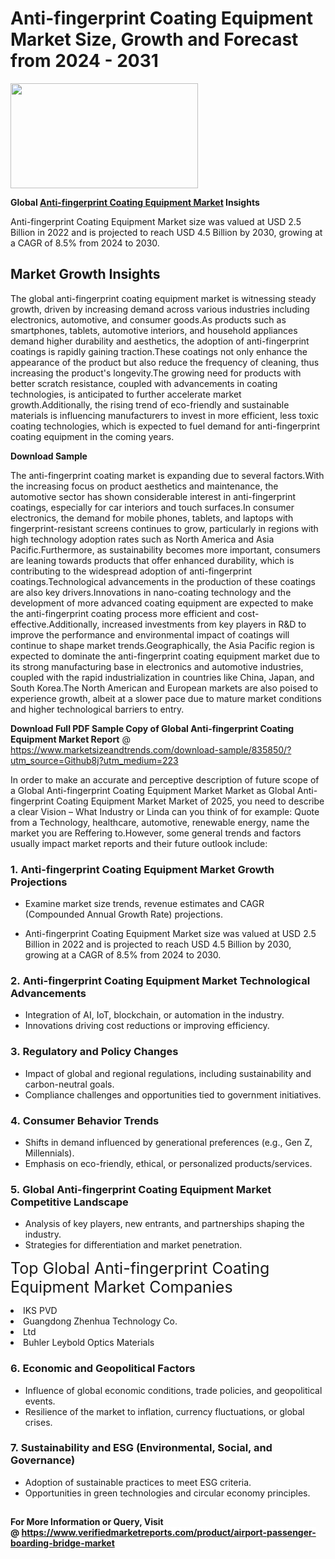 <H1>Anti-fingerprint Coating Equipment Market Size, Growth and Forecast from 2024 - 2031</H1><img class="aligncenter size-medium wp-image-584254" src="https://thirdeyenews.in/wp-content/uploads/2024/09/Global-Market-Research-300x168.jpeg" alt="" width="300" height="168" /><p><strong>Global&nbsp;<a href="https://www.marketsizeandtrends.com/download-sample/835850/?utm_source=Github8j?utm_medium=223">Anti-fingerprint Coating Equipment Market</a> Insights</strong></p><p>Anti-fingerprint Coating Equipment Market size was valued at USD 2.5 Billion in 2022 and is projected to reach USD 4.5 Billion by 2030, growing at a CAGR of 8.5% from 2024 to 2030.</p><p><h2>Market Growth Insights</h2> <p>The global anti-fingerprint coating equipment market is witnessing steady growth, driven by increasing demand across various industries including electronics, automotive, and consumer goods.As products such as smartphones, tablets, automotive interiors, and household appliances demand higher durability and aesthetics, the adoption of anti-fingerprint coatings is rapidly gaining traction.These coatings not only enhance the appearance of the product but also reduce the frequency of cleaning, thus increasing the product's longevity.The growing need for products with better scratch resistance, coupled with advancements in coating technologies, is anticipated to further accelerate market growth.Additionally, the rising trend of eco-friendly and sustainable materials is influencing manufacturers to invest in more efficient, less toxic coating technologies, which is expected to fuel demand for anti-fingerprint coating equipment in the coming years.</p> <p><strong>Download Sample</strong></p> <p>The anti-fingerprint coating market is expanding due to several factors.With the increasing focus on product aesthetics and maintenance, the automotive sector has shown considerable interest in anti-fingerprint coatings, especially for car interiors and touch surfaces.In consumer electronics, the demand for mobile phones, tablets, and laptops with fingerprint-resistant screens continues to grow, particularly in regions with high technology adoption rates such as North America and Asia Pacific.Furthermore, as sustainability becomes more important, consumers are leaning towards products that offer enhanced durability, which is contributing to the widespread adoption of anti-fingerprint coatings.Technological advancements in the production of these coatings are also key drivers.Innovations in nano-coating technology and the development of more advanced coating equipment are expected to make the anti-fingerprint coating process more efficient and cost-effective.Additionally, increased investments from key players in R&D to improve the performance and environmental impact of coatings will continue to shape market trends.Geographically, the Asia Pacific region is expected to dominate the anti-fingerprint coating equipment market due to its strong manufacturing base in electronics and automotive industries, coupled with the rapid industrialization in countries like China, Japan, and South Korea.The North American and European markets are also poised to experience growth, albeit at a slower pace due to mature market conditions and higher technological barriers to entry.</p> <p><span class=""><strong>Download Full PDF Sample Copy of Global Anti-fingerprint Coating Equipment Market Report</strong> @ <a href="https://www.marketsizeandtrends.com/download-sample/835850/?utm_source=Github8j?utm_medium=223" target="_blank">https://www.marketsizeandtrends.com/download-sample/835850/?utm_source=Github8j?utm_medium=223</a></span></p><p>In order to make an accurate and perceptive description of future scope of a Global&nbsp;Anti-fingerprint Coating Equipment Market Market as Global&nbsp;Anti-fingerprint Coating Equipment Market Market of 2025, you need to describe a clear Vision &ndash; What Industry or Linda can you think of for example: Quote from a Technology, healthcare, automotive, renewable energy, name the market you are Reffering to.However, some general trends and factors usually impact market reports and their future outlook include:</p><h3>1.&nbsp;<strong>Anti-fingerprint Coating Equipment Market Growth Projections</strong></h3><ul><li>Examine market size trends, revenue estimates and CAGR (Compounded Annual Growth Rate) projections.</li><li><p>Anti-fingerprint Coating Equipment Market size was valued at USD 2.5 Billion in 2022 and is projected to reach USD 4.5 Billion by 2030, growing at a CAGR of 8.5% from 2024 to 2030.</p></li></ul><h3>2.&nbsp;<strong>Anti-fingerprint Coating Equipment Market Technological Advancements</strong></h3><ul><li>Integration of AI, IoT, blockchain, or automation in the industry.</li><li>Innovations driving cost reductions or improving efficiency.</li></ul><h3>3.&nbsp;<strong>Regulatory and Policy Changes</strong></h3><ul><li>Impact of global and regional regulations, including sustainability and carbon-neutral goals.</li><li>Compliance challenges and opportunities tied to government initiatives.</li></ul><h3>4.&nbsp;<strong>Consumer Behavior Trends</strong></h3><ul><li>Shifts in demand influenced by generational preferences (e.g., Gen Z, Millennials).</li><li>Emphasis on eco-friendly, ethical, or personalized products/services.</li></ul><h3>5.&nbsp;<strong>Global Anti-fingerprint Coating Equipment Market Competitive Landscape</strong></h3><ul><li>Analysis of key players, new entrants, and partnerships shaping the industry.</li><li>Strategies for differentiation and market penetration.</li></ul><p data-pm-slice="1 1 []"><span style="color: inherit; font-family: inherit; font-size: 25px;">Top Global Anti-fingerprint Coating Equipment Market Companies</span></p><div class="" data-test-id=""><p><li>IKS PVD</li><li> Guangdong Zhenhua Technology Co.</li><li> Ltd</li><li> Buhler Leybold Optics Materials</li></p></div><h3>6.&nbsp;<strong>Economic and Geopolitical Factors</strong></h3><ul><li>Influence of global economic conditions, trade policies, and geopolitical events.</li><li>Resilience of the market to inflation, currency fluctuations, or global crises.</li></ul><h3>7.&nbsp;<strong>Sustainability and ESG (Environmental, Social, and Governance)</strong></h3><ul><li>Adoption of sustainable practices to meet ESG criteria.</li><li>Opportunities in green technologies and circular economy principles.</li></ul><h2><strong style="font-size: 14px;">For More Information or Query, Visit @&nbsp;</strong><a style="background-color: #ffffff; font-size: 14px;" href="https://www.marketsizeandtrends.com/report/anti-fingerprint-coating-equipment-market/" target="_blank">https://www.verifiedmarketreports.com/product/airport-passenger-boarding-bridge-market</a></h2>